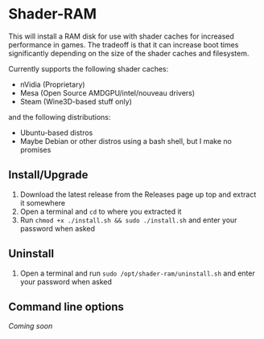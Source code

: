 # Shader-RAM

This will install a RAM disk for use with shader caches for increased performance in games. The tradeoff is that it can increase boot times significantly depending on the size of the shader caches and filesystem.

Currently supports the following shader caches:
- nVidia (Proprietary)
- Mesa (Open Source AMDGPU/intel/nouveau drivers)
- Steam (Wine3D-based stuff only)

and the following distributions:
- Ubuntu-based distros
- Maybe Debian or other distros using a bash shell, but I make no promises

## Install/Upgrade
1. Download the latest release from the Releases page up top and extract it somewhere
2. Open a terminal and `cd` to where you extracted it
3. Run `chmod +x ./install.sh && sudo ./install.sh` and enter your password when asked

## Uninstall
1. Open a terminal and run `sudo /opt/shader-ram/uninstall.sh` and enter your password when asked

## Command line options
*Coming soon*
